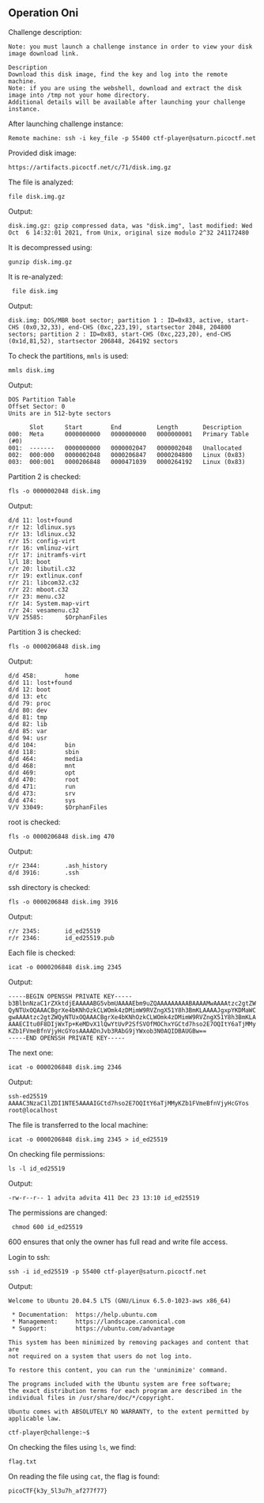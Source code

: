 ## Operation Oni

Challenge description:
```
Note: you must launch a challenge instance in order to view your disk image download link.

Description
Download this disk image, find the key and log into the remote machine.
Note: if you are using the webshell, download and extract the disk image into /tmp not your home directory.
Additional details will be available after launching your challenge instance.
```
After launching challenge instance:
```
Remote machine: ssh -i key_file -p 55400 ctf-player@saturn.picoctf.net
```

Provided disk image:
```
https://artifacts.picoctf.net/c/71/disk.img.gz
```

The file is analyzed:
```
file disk.img.gz
```
Output:
```
disk.img.gz: gzip compressed data, was "disk.img", last modified: Wed Oct  6 14:32:01 2021, from Unix, original size modulo 2^32 241172480
```

It is decompressed using:
```
gunzip disk.img.gz
```

It is re-analyzed:
```
 file disk.img
```

Output:
```
disk.img: DOS/MBR boot sector; partition 1 : ID=0x83, active, start-CHS (0x0,32,33), end-CHS (0xc,223,19), startsector 2048, 204800 sectors; partition 2 : ID=0x83, start-CHS (0xc,223,20), end-CHS (0x1d,81,52), startsector 206848, 264192 sectors
```

To check the partitions, ```mmls``` is used:
```
mmls disk.img
```

Output:
```
DOS Partition Table
Offset Sector: 0
Units are in 512-byte sectors

      Slot      Start        End          Length       Description
000:  Meta      0000000000   0000000000   0000000001   Primary Table (#0)
001:  -------   0000000000   0000002047   0000002048   Unallocated
002:  000:000   0000002048   0000206847   0000204800   Linux (0x83)
003:  000:001   0000206848   0000471039   0000264192   Linux (0x83)
```

Partition 2 is checked:
```
fls -o 0000002048 disk.img
```
Output:
```
d/d 11: lost+found
r/r 12: ldlinux.sys
r/r 13: ldlinux.c32
r/r 15: config-virt
r/r 16: vmlinuz-virt
r/r 17: initramfs-virt
l/l 18: boot
r/r 20: libutil.c32
r/r 19: extlinux.conf
r/r 21: libcom32.c32
r/r 22: mboot.c32
r/r 23: menu.c32
r/r 14: System.map-virt
r/r 24: vesamenu.c32
V/V 25585:      $OrphanFiles
```

Partition 3 is checked:
```
fls -o 0000206848 disk.img
```

Output:
```
d/d 458:        home
d/d 11: lost+found
d/d 12: boot
d/d 13: etc
d/d 79: proc
d/d 80: dev
d/d 81: tmp
d/d 82: lib
d/d 85: var
d/d 94: usr
d/d 104:        bin
d/d 118:        sbin
d/d 464:        media
d/d 468:        mnt
d/d 469:        opt
d/d 470:        root
d/d 471:        run
d/d 473:        srv
d/d 474:        sys
V/V 33049:      $OrphanFiles
```
root is checked:
```
fls -o 0000206848 disk.img 470
```

Output:
```
r/r 2344:       .ash_history
d/d 3916:       .ssh
```

ssh directory is checked:
```
fls -o 0000206848 disk.img 3916
```

Output:
```
r/r 2345:       id_ed25519
r/r 2346:       id_ed25519.pub
```

Each file is checked:
```
icat -o 0000206848 disk.img 2345
```
Output:
```
-----BEGIN OPENSSH PRIVATE KEY-----
b3BlbnNzaC1rZXktdjEAAAAABG5vbmUAAAAEbm9uZQAAAAAAAAABAAAAMwAAAAtzc2gtZW
QyNTUxOQAAACBgrXe4bKNhOzkCLWOmk4zDMimW9RVZngX51Y8h3BmKLAAAAJgxpYKDMaWC
gwAAAAtzc2gtZWQyNTUxOQAAACBgrXe4bKNhOzkCLWOmk4zDMimW9RVZngX51Y8h3BmKLA
AAAECItu0F8DIjWxTp+KeMDvX1lQwYtUvP2SfSVOfMOChxYGCtd7hso2E7OQItY6aTjMMy
KZb1FVmeBfnVjyHcGYosAAAADnJvb3RAbG9jYWxob3N0AQIDBAUGBw==
-----END OPENSSH PRIVATE KEY-----
```

The next one:
```
icat -o 0000206848 disk.img 2346
```

Output:
```
ssh-ed25519 AAAAC3NzaC1lZDI1NTE5AAAAIGCtd7hso2E7OQItY6aTjMMyKZb1FVmeBfnVjyHcGYos root@localhost
```

The file is transferred to the local machine:
```
icat -o 0000206848 disk.img 2345 > id_ed25519
```
On checking file permissions:
```
ls -l id_ed25519
```
Output:
```
-rw-r--r-- 1 advita advita 411 Dec 23 13:10 id_ed25519
```

The permissions are changed:
```
 chmod 600 id_ed25519
```
600 ensures that only the owner has full read and write file access.

Login to ssh:
```
ssh -i id_ed25519 -p 55400 ctf-player@saturn.picoctf.net
```
Output:
```
Welcome to Ubuntu 20.04.5 LTS (GNU/Linux 6.5.0-1023-aws x86_64)

 * Documentation:  https://help.ubuntu.com
 * Management:     https://landscape.canonical.com
 * Support:        https://ubuntu.com/advantage

This system has been minimized by removing packages and content that are
not required on a system that users do not log into.

To restore this content, you can run the 'unminimize' command.

The programs included with the Ubuntu system are free software;
the exact distribution terms for each program are described in the
individual files in /usr/share/doc/*/copyright.

Ubuntu comes with ABSOLUTELY NO WARRANTY, to the extent permitted by
applicable law.

ctf-player@challenge:~$
```
On checking the files using ```ls```, we find:
```
flag.txt
```

On reading the file using ```cat```, the flag is found:
```
picoCTF{k3y_5l3u7h_af277f77}
```
